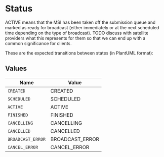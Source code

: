 # Status

ACTIVE means that the MSI has been taken off the submission queue
and marked as ready for broadcast (either immediately or at the next 
scheduled time depending on the type of broadcast). TODO discuss 
with satellite providers what this represents for them so that we can
end up with a common significance for clients.

These are the expected transitions between states (in PlantUML format):



## Values

| Name              | Value             |
| ----------------- | ----------------- |
| `CREATED`         | CREATED           |
| `SCHEDULED`       | SCHEDULED         |
| `ACTIVE`          | ACTIVE            |
| `FINISHED`        | FINISHED          |
| `CANCELLING`      | CANCELLING        |
| `CANCELLED`       | CANCELLED         |
| `BROADCAST_ERROR` | BROADCAST_ERROR   |
| `CANCEL_ERROR`    | CANCEL_ERROR      |